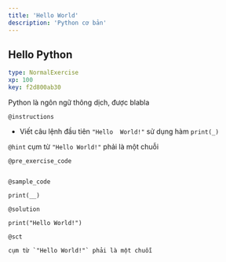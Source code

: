```yaml
---
title: 'Hello World'
description: 'Python cơ bản'
---
```


## Hello Python

```yaml
type: NormalExercise 
xp: 100 
key: f2d800ab30   
```


Python là ngôn ngữ thông dịch, được blabla


`@instructions`
- Viết câu lệnh đầu tiên `"Hello  World!"` sử dụng hàm `print(_)`

`@hint`
cụm từ `"Hello World!"` phải là một chuỗi

`@pre_exercise_code`

```{python}

```


`@sample_code`
```{python}
print(__)
```
`@solution`
```{python}
print("Hello World!")
```
`@sct`
```{python}
cụm từ `"Hello World!"` phải là một chuỗi
```